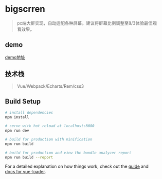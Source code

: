 # bigscrren

> pc端大屏实现，自动适配各种屏幕。建议将屏幕比例调整至8/3体验最佳观看效果。

## demo
  [demo地址](https://homingchou.github.io/bigscreen)

## 技术栈

> Vue/Webpack/Echarts/Rem/css3

## Build Setup

``` bash
# install dependencies
npm install

# serve with hot reload at localhost:8080
npm run dev

# build for production with minification
npm run build

# build for production and view the bundle analyzer report
npm run build --report
```

For a detailed explanation on how things work, check out the [guide](http://vuejs-templates.github.io/webpack/) and [docs for vue-loader](http://vuejs.github.io/vue-loader).
